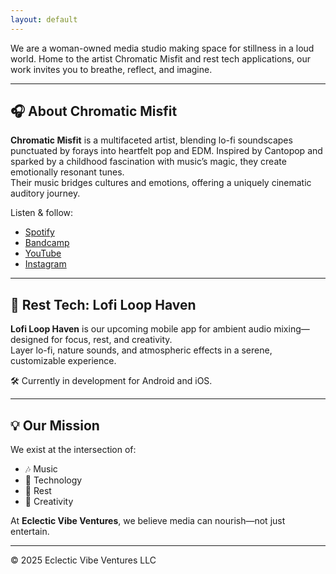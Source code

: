 ```yaml
---
layout: default
---
```


We are a woman-owned media studio making space for stillness in a loud world. Home to the artist Chromatic Misfit and rest tech applications, our work invites you to breathe, reflect, and imagine.

---

## 🎧 About Chromatic Misfit

**Chromatic Misfit** is a multifaceted artist, blending lo-fi soundscapes punctuated by forays into heartfelt pop and EDM. Inspired by Cantopop and sparked by a childhood fascination with music’s magic, they create emotionally resonant tunes.  
Their music bridges cultures and emotions, offering a uniquely cinematic auditory journey.

Listen & follow:
- [Spotify](https://open.spotify.com/artist/5O4l4URYQ4EqEWrbNpVXiS)
- [Bandcamp](https://chromaticmisfit.bandcamp.com/)
- [YouTube](https://www.youtube.com/@ChromaticMisfit)
- [Instagram](https://www.instagram.com/chromaticmisfit/)

---

## 📱 Rest Tech: Lofi Loop Haven

**Lofi Loop Haven** is our upcoming mobile app for ambient audio mixing—designed for focus, rest, and creativity.  
Layer lo-fi, nature sounds, and atmospheric effects in a serene, customizable experience.

🛠️ Currently in development for Android and iOS.

---

## 💡 Our Mission

We exist at the intersection of:
- 🎶 Music
- 📱 Technology
- 🌿 Rest
- 💫 Creativity

At **Eclectic Vibe Ventures**, we believe media can nourish—not just entertain.

---

© 2025 Eclectic Vibe Ventures LLC